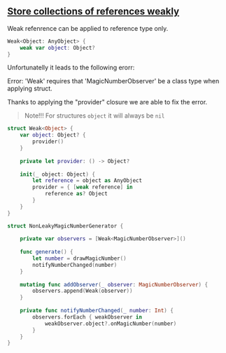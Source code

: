 ## [Store collections of references weakly](https://www.swiftbysundell.com/articles/combining-value-and-reference-types-in-swift/)

Weak refenrence can be applied to reference type only.
```swift
Weak<Object: AnyObject> {
    weak var object: Object?
}
```
Unfortunatelly it leads to the following erorr:

Error: 'Weak' requires that 'MagicNumberObserver' be a class type when applying struct.

Thanks to applying the "provider" closure we are able to fix the error.

> Note!!! For structures `object` it will always be `nil`

```swift
struct Weak<Object> {
    var object: Object? {
        provider()
    }
    
    private let provider: () -> Object?
    
    init(_ object: Object) {
        let reference = object as AnyObject
        provider = { [weak reference] in
            reference as? Object
        }
    }
}

struct NonLeakyMagicNumberGenerator {
    
    private var observers = [Weak<MagicNumberObserver>]()
    
    func generate() {
        let number = drawMagicNumber()
        notifyNumberChanged(number)
    }
    
    mutating func addObserver(_ observer: MagicNumberObserver) {
        observers.append(Weak(observer))
    }
    
    private func notifyNumberChanged(_ number: Int) {
        observers.forEach { weakObserver in
            weakObserver.object?.onMagicNumber(number)
        }
    }
}

```
